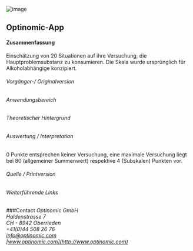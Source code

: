 

![image](http://www.ottiger.org/optinomic_logo/optinomic_logo_small.png)
## Optinomic-App 


#### Zusammenfassung

Einschätzung von 20 Situationen auf ihre Versuchung, die Hauptproblemsubstanz zu konsumieren. Die Skala wurde ursprünglich für Alkoholabhängige konzipiert.

###### Vorgänger-/ Originalversion

###### Anwendungsbereich

###### Theoretischer Hintergrund


###### Auswertung / Interpretation
0 Punkte entsprechen keiner Versuchung, eine maximale Versuchung liegt bei 80 (allgemeiner Summenwert) respektive 4 (Subskalen) Punkten vor.

###### Quelle / Printversion


###### Weiterführende Links


###Contact
*Optinomic GmbH*   
*Haldenstrasse 7*     
*CH - 8942 Oberrieden*     
*+41(0)44 508 26 76*    
*info@optinomic.com*   
*[www.optinomic.com](http://www.optinomic.com)*   

